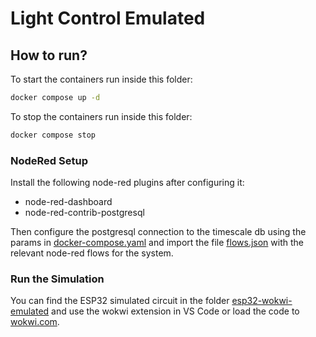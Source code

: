 # Light Control Emulated

## How to run?

To start the containers run inside this folder:

```sh
docker compose up -d
```

To stop the containers run inside this folder:

```sh
docker compose stop
```

### NodeRed Setup

Install the following node-red plugins after configuring it:

- node-red-dashboard
- node-red-contrib-postgresql

Then configure the postgresql connection to the timescale db using the params in [docker-compose.yaml](./docker-compose.yaml) and import the file [flows.json](./node-red-flows/flows.json) with the relevant node-red flows for the system.

### Run the Simulation

You can find the ESP32 simulated circuit in the folder [esp32-wokwi-emulated](./esp32-wokwi-emulated/) and use the wokwi extension in VS Code or load the code to [wokwi.com](https://wokwi.com).
